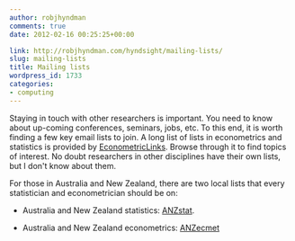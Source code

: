 ```yaml
---
author: robjhyndman
comments: true
date: 2012-02-16 00:25:25+00:00

link: http://robjhyndman.com/hyndsight/mailing-lists/
slug: mailing-lists
title: Mailing lists
wordpress_id: 1733
categories:
- computing
---
```


Staying in touch with other researchers is important. You need to know about up-coming conferences, seminars, jobs, etc. To this end, it is worth finding a few key email lists to join. A long list of lists in econometrics and statistics is provided by [EconometricLinks](http://www.feweb.vu.nl/econometriclinks/mailing/#top). Browse through it to find topics of interest. No doubt researchers in other disciplines have their own lists, but I don't know about them.

For those in Australia and New Zealand, there are two local lists that every statistician and econometrician should be on:



	
  * Australia and New Zealand statistics: [ANZstat](http://www.maths.uq.edu.au/research/research_centres/anzstat/).

	
  * Australia and New Zealand econometrics: [ANZecmet](http://groups.google.com/group/anzecmet/about)


